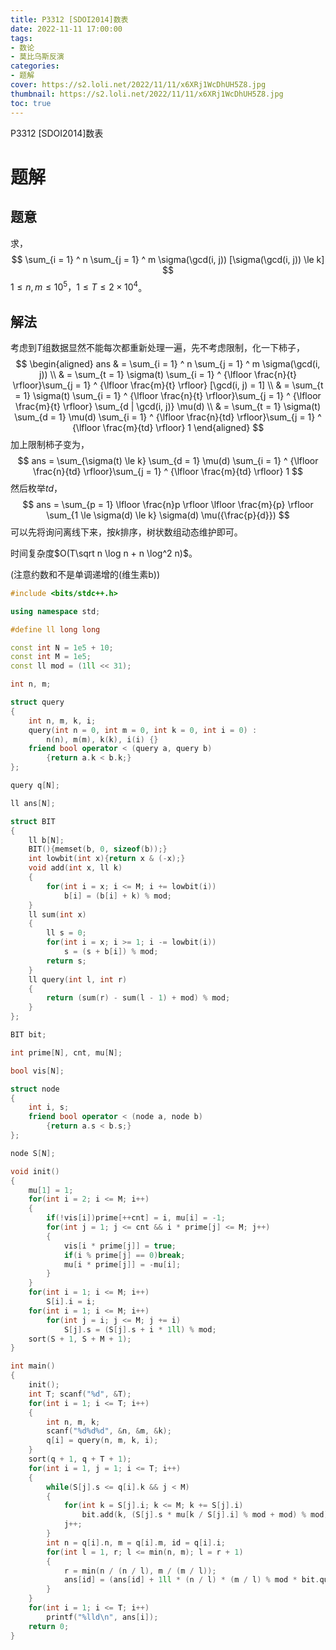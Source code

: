 ```yaml
---
title: P3312 [SDOI2014]数表
date: 2022-11-11 17:00:00
tags:
- 数论
- 莫比乌斯反演
categories:
- 题解
cover: https://s2.loli.net/2022/11/11/x6XRj1WcDhUH5Z8.jpg
thumbnail: https://s2.loli.net/2022/11/11/x6XRj1WcDhUH5Z8.jpg
toc: true
---
```


P3312 [SDOI2014]数表

<!--more-->

# 题解

## 题意

求，
$$
\sum_{i = 1} ^ n \sum_{j = 1} ^ m \sigma(\gcd(i, j)) [\sigma(\gcd(i, j)) \le k]
$$
$1 \le n, m \le 10 ^ 5， 1 \le T \le 2 \times 10 ^ 4$。

## 解法

考虑到$T$组数据显然不能每次都重新处理一遍，先不考虑限制，化一下柿子，
$$
\begin{aligned}
ans
& = \sum_{i = 1} ^ n \sum_{j = 1} ^ m \sigma(\gcd(i, j)) \\
& = \sum_{t = 1} \sigma(t) \sum_{i = 1} ^ {\lfloor \frac{n}{t} \rfloor}\sum_{j = 1} ^ {\lfloor \frac{m}{t} \rfloor} [\gcd(i, j) = 1] \\
& = \sum_{t = 1} \sigma(t) \sum_{i = 1} ^ {\lfloor \frac{n}{t} \rfloor}\sum_{j = 1} ^ {\lfloor \frac{m}{t} \rfloor} \sum_{d | \gcd(i, j)} \mu(d) \\
& = \sum_{t = 1} \sigma(t) \sum_{d = 1} \mu(d) \sum_{i = 1} ^ {\lfloor \frac{n}{td} \rfloor}\sum_{j = 1} ^ {\lfloor \frac{m}{td} \rfloor} 1
\end{aligned}
$$
加上限制柿子变为，
$$
ans = \sum_{\sigma(t) \le k}  \sum_{d = 1} \mu(d) \sum_{i = 1} ^ {\lfloor \frac{n}{td} \rfloor}\sum_{j = 1} ^ {\lfloor \frac{m}{td} \rfloor} 1
$$
然后枚举$td$，
$$
ans = \sum_{p = 1} \lfloor \frac{n}p \rfloor \lfloor \frac{m}{p} \rfloor \sum_{1 \le \sigma(d) \le k} \sigma(d) \mu({\frac{p}{d}})
$$
可以先将询问离线下来，按$k$排序，树状数组动态维护即可。

时间复杂度$O(T\sqrt n \log n + n \log^2 n)$。

(注意约数和不是单调递增的(维生素b))

~~~c++
#include <bits/stdc++.h>

using namespace std;

#define ll long long

const int N = 1e5 + 10;
const int M = 1e5;
const ll mod = (1ll << 31);

int n, m;

struct query
{
    int n, m, k, i;
    query(int n = 0, int m = 0, int k = 0, int i = 0) :
        n(n), m(m), k(k), i(i) {}
    friend bool operator < (query a, query b)
        {return a.k < b.k;}
};

query q[N];

ll ans[N];

struct BIT
{
    ll b[N];
    BIT(){memset(b, 0, sizeof(b));}
    int lowbit(int x){return x & (-x);}
    void add(int x, ll k)
    {
        for(int i = x; i <= M; i += lowbit(i))
            b[i] = (b[i] + k) % mod;
    }
    ll sum(int x)
    {
        ll s = 0;
        for(int i = x; i >= 1; i -= lowbit(i))
            s = (s + b[i]) % mod;
        return s;
    }
    ll query(int l, int r)
    {
        return (sum(r) - sum(l - 1) + mod) % mod;
    }
};

BIT bit;

int prime[N], cnt, mu[N];

bool vis[N];

struct node
{
    int i, s;
    friend bool operator < (node a, node b)
        {return a.s < b.s;}
};

node S[N];

void init()
{
    mu[1] = 1;
    for(int i = 2; i <= M; i++)
    {
        if(!vis[i])prime[++cnt] = i, mu[i] = -1;
        for(int j = 1; j <= cnt && i * prime[j] <= M; j++)
        {
            vis[i * prime[j]] = true;
            if(i % prime[j] == 0)break;
            mu[i * prime[j]] = -mu[i];
        }
    }
    for(int i = 1; i <= M; i++)
        S[i].i = i;
    for(int i = 1; i <= M; i++)
        for(int j = i; j <= M; j += i)
            S[j].s = (S[j].s + i * 1ll) % mod;
    sort(S + 1, S + M + 1);
}

int main()
{
    init();
    int T; scanf("%d", &T);
    for(int i = 1; i <= T; i++)
    {
        int n, m, k;
        scanf("%d%d%d", &n, &m, &k);
        q[i] = query(n, m, k, i);
    }
    sort(q + 1, q + T + 1);
    for(int i = 1, j = 1; i <= T; i++)
    {
        while(S[j].s <= q[i].k && j < M)
        {
            for(int k = S[j].i; k <= M; k += S[j].i)
                bit.add(k, (S[j].s * mu[k / S[j].i] % mod + mod) % mod);
            j++;
        }
        int n = q[i].n, m = q[i].m, id = q[i].i;
        for(int l = 1, r; l <= min(n, m); l = r + 1)
        {
            r = min(n / (n / l), m / (m / l));
            ans[id] = (ans[id] + 1ll * (n / l) * (m / l) % mod * bit.query(l, r) % mod + mod) % mod;
        }
    }
    for(int i = 1; i <= T; i++)
        printf("%lld\n", ans[i]);
    return 0;
}
~~~
